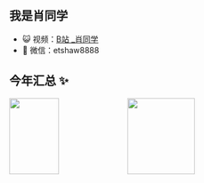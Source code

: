 ## 我是肖同学

- 😺 视频：<a href="https://space.bilibili.com/381243118" target="_blank">B站 _肖同学</a>
- 💬 微信：etshaw8888

## 今年汇总 ✨

<img width="42%" height="137px" src="https://github-readme-stats.vercel.app/api?username=etShaw-zh&hide_title=true&hide_border=true&show_icons=true&include_all_commits=true&line_height=21&bg_color=0,EC6C6C,FFD479,FFFC79,73FA79&theme=graywhite&locale=cn" /><img width="49%" height="137px" src="https://github-readme-stats.vercel.app/api/top-langs/?username=etShaw-zh&hide_title=true&hide_border=true&layout=compact&bg_color=0,73FA79,73FDFF,D783FF&theme=graywhite&locale=cn" />
